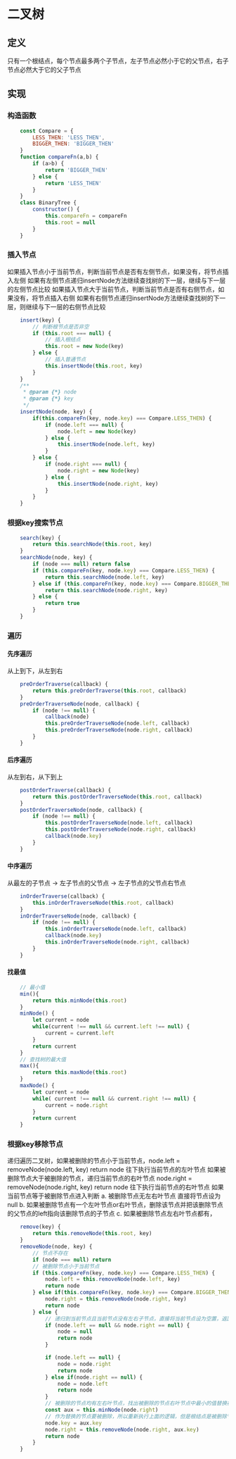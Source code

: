 # 二叉树

## 定义
只有一个根结点，每个节点最多两个子节点，左子节点必然小于它的父节点，右子节点必然大于它的父子节点

## 实现

### 构造函数
```javascript
    const Compare = {
        LESS_THEN: 'LESS_THEN',
        BIGGER_THEN: 'BIGGER_THEN'
    }
    function compareFn(a,b) {
        if (a>b) {
            return 'BIGGER_THEN'
        } else {
            return 'LESS_THEN'
        }
    }
    class BinaryTree {
        constructor() {
            this.compareFn = compareFn
            this.root = null
        }
    }
```

### 插入节点
如果插入节点小于当前节点，判断当前节点是否有左侧节点，如果没有，将节点插入左侧
如果有左侧节点递归insertNode方法继续查找树的下一层，继续与下一层的左侧节点比较
如果插入节点大于当前节点，判断当前节点是否有右侧节点，如果没有，将节点插入右侧
如果有右侧节点递归insertNode方法继续查找树的下一层，则继续与下一层的右侧节点比较
```javascript
    insert(key) {
        // 判断根节点是否非空
        if (this.root === null) {
            // 插入根结点
            this.root = new Node(key)
        } else {
            // 插入普通节点
            this.insertNode(this.root, key)
        }
    }
    /**
     * @param {*} node 
     * @param {*} key 
     */
    insertNode(node, key) {
        if(this.compareFn(key, node.key) === Compare.LESS_THEN) {
            if (node.left === null) {
                node.left = new Node(key)
            } else {
                this.insertNode(node.left, key)
            }
        } else {
            if (node.right === null) {
                node.right = new Node(key)
            } else {
                this.insertNode(node.right, key)
            }
        }
    }
```

### 根据key搜索节点
```javascript
    search(key) {
        return this.searchNode(this.root, key)
    }
    searchNode(node, key) {
        if (node === null) return false
        if (this.compareFn(key, node.key) === Compare.LESS_THEN) {
            return this.searchNode(node.left, key)
        } else if (this.compareFn(key, node.key) === Compare.BIGGER_THEN) {
            return this.searchNode(node.right, key)
        } else {
            return true
        }
    }
```

### 遍历
#### 先序遍历
从上到下，从左到右
```javascript
    preOrderTraverse(callback) {
        return this.preOrderTraverse(this.root, callback)
    }
    preOrderTraverseNode(node, callback) {
        if (node !== null) {
            callback(node)
            this.preOrderTraverseNode(node.left, callback)
            this.preOrderTraverseNode(node.right, callback)
        }
    }
```
#### 后序遍历
从左到右，从下到上
```javascript
    postOrderTraverse(callback) {
        return this.postOrderTraverseNode(this.root, callback)
    }
    postOrderTraverseNode(node, callback) {
        if (node !== null) {
            this.postOrderTraverseNode(node.left, callback)
            this.postOrderTraverseNode(node.right, callback)
            callback(node.key)
        }
    }

```

#### 中序遍历
从最左的子节点 -> 左子节点的父节点 -> 左子节点的父节点右节点
```javascript
    inOrderTraverse(callback) {
        this.inOrderTraverseNode(this.root, callback)
    }
    inOrderTraverseNode(node, callback) {
        if (node !== null) {
            this.inOrderTraverseNode(node.left, callback)
            callback(node.key)
            this.inOrderTraverseNode(node.right, callback)
        }
    }
```

#### 找最值
```javascript
    // 最小值
    min(){
        return this.minNode(this.root)
    }
    minNode() {
        let current = node
        while(current !== null && current.left !== null) {
            current = current.left
        }
        return current
    }
    // 查找树的最大值
    max(){
        return this.maxNode(this.root)
    }
    maxNode() {
        let current = node
        while( current !== null && current.right !== null) {
            current = node.right
        }
        return current
    }
```

### 根据key移除节点
递归遍历二叉树，如果被删除的节点小于当前节点，node.left = removeNode(node.left, key) return node 往下执行当前节点的左叶节点
如果被删除节点大于被删除的节点，递归当前节点的右叶节点 node.right = removeNode(node.right, key) return node 往下执行当前节点的右叶节点
如果当前节点等于被删除节点进入判断 
    a. 被删除节点无左右叶节点 直接将节点设为null
    b. 如果被删除节点有一个左叶节点or右叶节点，删除该节点并把该删除节点的父节点的left指向该删除节点的子节点
    c. 如果被删除节点左右叶节点都有，
```javascript
    remove(key) {
        return this.removeNode(this.root, key)
    }
    removeNode(node, key) {
        // 节点不存在
        if (node === null) return
        // 被删除节点小于当前节点
        if (this.compareFn(key, node.key) === Compare.LESS_THEN) {
            node.left = this.removeNode(node.left, key)
            return node 
        } else if(this.compareFn(key, node.key) === Compare.BIGGER_THEN) {
            node.right = this.removeNode(node.right, key)
            return node
        } else {
            // 递归到当前节点且当前节点没有左右子节点，直接将当前节点设为空置，返回节点
            if (node.left == null && node.right == null) {
                node = null
                return node
            }

            if (node.left == null) {
                node = node.right
                return node
            } else if(node.right == null) {
                node = node.left
                return node
            }
            // 被删除的节点均有左右叶节点，找出被删除的节点右叶节点中最小的值替换被删除节点
            const aux = this.minNode(node.right)
            // 作为替换的节点要被删除，所以重新执行上面的逻辑，但是根结点是被删除节点的右叶节点
            node.key = aux.key
            node.right = this.removeNode(node.right, aux.key)
            return node
        }
    }
```